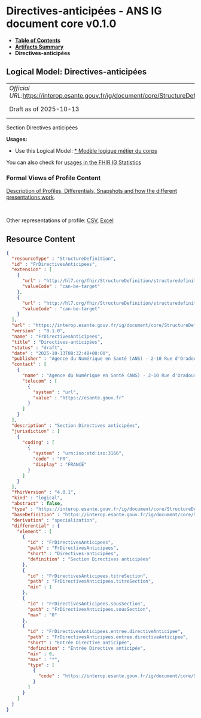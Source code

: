 # Directives-anticipées - ANS IG document core v0.1.0

* [**Table of Contents**](toc.md)
* [**Artifacts Summary**](artifacts.md)
* **Directives-anticipées**

## Logical Model: Directives-anticipées 

| | |
| :--- | :--- |
| *Official URL*:https://interop.esante.gouv.fr/ig/document/core/StructureDefinition/FrDirectivesAnticipees | *Version*:0.1.0 |
| Draft as of 2025-10-13 | *Computable Name*:FrDirectivesAnticipees |

 
Section Directives anticipées 

**Usages:**

* Use this Logical Model: [* Modèle logique métier du corps](StructureDefinition-CorpsDocument.md)

You can also check for [usages in the FHIR IG Statistics](https://packages2.fhir.org/xig/ans.document.fr.core|current/StructureDefinition/FrDirectivesAnticipees)

### Formal Views of Profile Content

 [Description of Profiles, Differentials, Snapshots and how the different presentations work](http://build.fhir.org/ig/FHIR/ig-guidance/readingIgs.html#structure-definitions). 

 

Other representations of profile: [CSV](StructureDefinition-FrDirectivesAnticipees.csv), [Excel](StructureDefinition-FrDirectivesAnticipees.xlsx) 



## Resource Content

```json
{
  "resourceType" : "StructureDefinition",
  "id" : "FrDirectivesAnticipees",
  "extension" : [
    {
      "url" : "http://hl7.org/fhir/StructureDefinition/structuredefinition-type-characteristics",
      "valueCode" : "can-be-target"
    },
    {
      "url" : "http://hl7.org/fhir/StructureDefinition/structuredefinition-type-characteristics",
      "valueCode" : "can-be-target"
    }
  ],
  "url" : "https://interop.esante.gouv.fr/ig/document/core/StructureDefinition/FrDirectivesAnticipees",
  "version" : "0.1.0",
  "name" : "FrDirectivesAnticipees",
  "title" : "Directives-anticipées",
  "status" : "draft",
  "date" : "2025-10-13T08:32:48+00:00",
  "publisher" : "Agence du Numérique en Santé (ANS) - 2-10 Rue d'Oradour-sur-Glane, 75015 Paris",
  "contact" : [
    {
      "name" : "Agence du Numérique en Santé (ANS) - 2-10 Rue d'Oradour-sur-Glane, 75015 Paris",
      "telecom" : [
        {
          "system" : "url",
          "value" : "https://esante.gouv.fr"
        }
      ]
    }
  ],
  "description" : "Section Directives anticipées",
  "jurisdiction" : [
    {
      "coding" : [
        {
          "system" : "urn:iso:std:iso:3166",
          "code" : "FR",
          "display" : "FRANCE"
        }
      ]
    }
  ],
  "fhirVersion" : "4.0.1",
  "kind" : "logical",
  "abstract" : false,
  "type" : "https://interop.esante.gouv.fr/ig/document/core/StructureDefinition/FrDirectivesAnticipees",
  "baseDefinition" : "https://interop.esante.gouv.fr/ig/document/core/StructureDefinition/Section",
  "derivation" : "specialization",
  "differential" : {
    "element" : [
      {
        "id" : "FrDirectivesAnticipees",
        "path" : "FrDirectivesAnticipees",
        "short" : "Directives-anticipées",
        "definition" : "Section Directives anticipées"
      },
      {
        "id" : "FrDirectivesAnticipees.titreSection",
        "path" : "FrDirectivesAnticipees.titreSection",
        "min" : 1
      },
      {
        "id" : "FrDirectivesAnticipees.sousSection",
        "path" : "FrDirectivesAnticipees.sousSection",
        "max" : "0"
      },
      {
        "id" : "FrDirectivesAnticipees.entree.directiveAnticipee",
        "path" : "FrDirectivesAnticipees.entree.directiveAnticipee",
        "short" : "Entrée Directive anticipée",
        "definition" : "Entrée Directive anticipée",
        "min" : 0,
        "max" : "*",
        "type" : [
          {
            "code" : "https://interop.esante.gouv.fr/ig/document/core/StructureDefinition/FrDirectiveAnticipee"
          }
        ]
      }
    ]
  }
}

```
